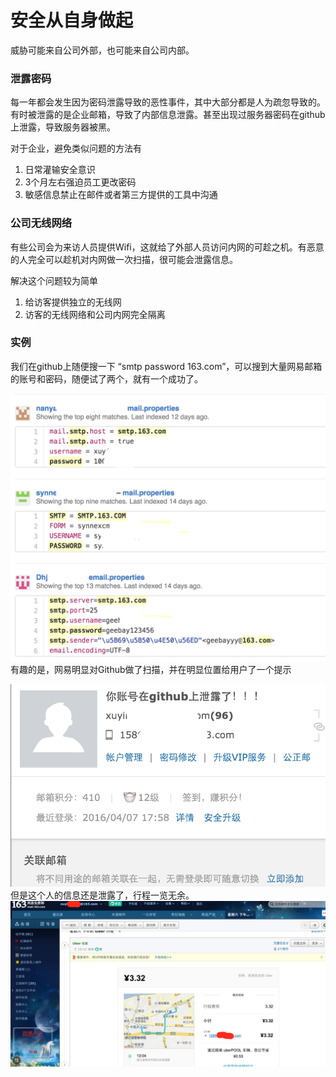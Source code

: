 # 安全从自身做起

威胁可能来自公司外部，也可能来自公司内部。

### 泄露密码

每一年都会发生因为密码泄露导致的恶性事件，其中大部分都是人为疏忽导致的。有时被泄露的是企业邮箱，导致了内部信息泄露。甚至出现过服务器密码在github上泄露，导致服务器被黑。

对于企业，避免类似问题的方法有

1. 日常灌输安全意识
2. 3个月左右强迫员工更改密码
3. 敏感信息禁止在邮件或者第三方提供的工具中沟通

### 公司无线网络

有些公司会为来访人员提供Wifi，这就给了外部人员访问内网的可趁之机。有恶意的人完全可以趁机对内网做一次扫描，很可能会泄露信息。

解决这个问题较为简单

1. 给访客提供独立的无线网
2. 访客的无线网络和公司内网完全隔离

### 实例

我们在github上随便搜一下 “smtp password 163.com”，可以搜到大量网易邮箱的账号和密码，随便试了两个，就有一个成功了。

![邮件泄露](mail_leak1.png)
有趣的是，网易明显对Github做了扫描，并在明显位置给用户了一个提示

![邮件泄露](mail_leak2.png)
但是这个人的信息还是泄露了，行程一览无余。
![邮件泄露](mail_leak3.png)
